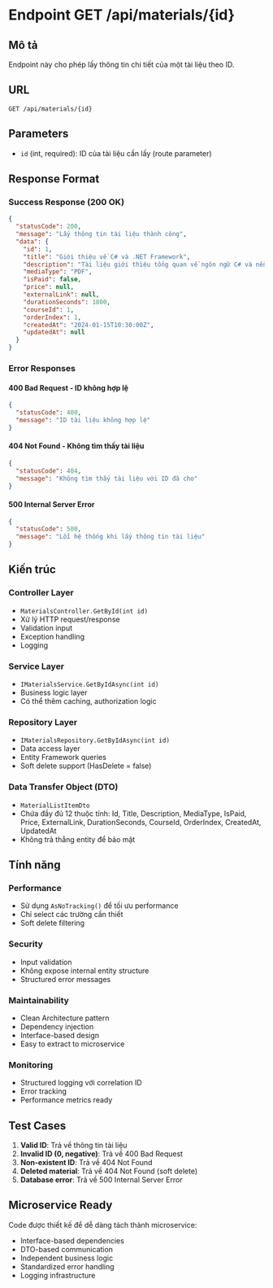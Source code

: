# Endpoint GET /api/materials/{id}

## Mô tả

Endpoint này cho phép lấy thông tin chi tiết của một tài liệu theo ID.

## URL

```
GET /api/materials/{id}
```

## Parameters

- `id` (int, required): ID của tài liệu cần lấy (route parameter)

## Response Format

### Success Response (200 OK)

```json
{
  "statusCode": 200,
  "message": "Lấy thông tin tài liệu thành công",
  "data": {
    "id": 1,
    "title": "Giới thiệu về C# và .NET Framework",
    "description": "Tài liệu giới thiệu tổng quan về ngôn ngữ C# và nền tảng .NET Framework",
    "mediaType": "PDF",
    "isPaid": false,
    "price": null,
    "externalLink": null,
    "durationSeconds": 1800,
    "courseId": 1,
    "orderIndex": 1,
    "createdAt": "2024-01-15T10:30:00Z",
    "updatedAt": null
  }
}
```

### Error Responses

#### 400 Bad Request - ID không hợp lệ

```json
{
  "statusCode": 400,
  "message": "ID tài liệu không hợp lệ"
}
```

#### 404 Not Found - Không tìm thấy tài liệu

```json
{
  "statusCode": 404,
  "message": "Không tìm thấy tài liệu với ID đã cho"
}
```

#### 500 Internal Server Error

```json
{
  "statusCode": 500,
  "message": "Lỗi hệ thống khi lấy thông tin tài liệu"
}
```

## Kiến trúc

### Controller Layer

- `MaterialsController.GetById(int id)`
- Xử lý HTTP request/response
- Validation input
- Exception handling
- Logging

### Service Layer

- `IMaterialsService.GetByIdAsync(int id)`
- Business logic layer
- Có thể thêm caching, authorization logic

### Repository Layer

- `IMaterialsRepository.GetByIdAsync(int id)`
- Data access layer
- Entity Framework queries
- Soft delete support (HasDelete = false)

### Data Transfer Object (DTO)

- `MaterialListItemDto`
- Chứa đầy đủ 12 thuộc tính: Id, Title, Description, MediaType, IsPaid, Price, ExternalLink, DurationSeconds, CourseId, OrderIndex, CreatedAt, UpdatedAt
- Không trả thẳng entity để bảo mật

## Tính năng

### Performance

- Sử dụng `AsNoTracking()` để tối ưu performance
- Chỉ select các trường cần thiết
- Soft delete filtering

### Security

- Input validation
- Không expose internal entity structure
- Structured error messages

### Maintainability

- Clean Architecture pattern
- Dependency injection
- Interface-based design
- Easy to extract to microservice

### Monitoring

- Structured logging với correlation ID
- Error tracking
- Performance metrics ready

## Test Cases

1. **Valid ID**: Trả về thông tin tài liệu
2. **Invalid ID (0, negative)**: Trả về 400 Bad Request
3. **Non-existent ID**: Trả về 404 Not Found
4. **Deleted material**: Trả về 404 Not Found (soft delete)
5. **Database error**: Trả về 500 Internal Server Error

## Microservice Ready

Code được thiết kế để dễ dàng tách thành microservice:

- Interface-based dependencies
- DTO-based communication
- Independent business logic
- Standardized error handling
- Logging infrastructure
